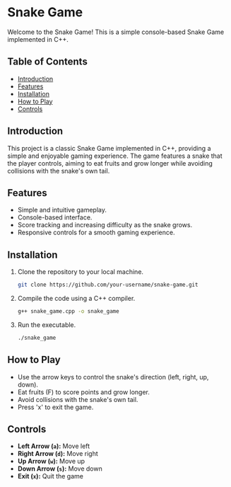 # Snake Game

Welcome to the Snake Game! This is a simple console-based Snake Game implemented in C++.

## Table of Contents

- [Introduction](#introduction)
- [Features](#features)
- [Installation](#installation)
- [How to Play](#how-to-play)
- [Controls](#controls)

## Introduction

This project is a classic Snake Game implemented in C++, providing a simple and enjoyable gaming experience. The game features a snake that the player controls, aiming to eat fruits and grow longer while avoiding collisions with the snake's own tail.

## Features

- Simple and intuitive gameplay.
- Console-based interface.
- Score tracking and increasing difficulty as the snake grows.
- Responsive controls for a smooth gaming experience.

## Installation

1. Clone the repository to your local machine.

    ```bash
    git clone https://github.com/your-username/snake-game.git
    ```

2. Compile the code using a C++ compiler.

    ```bash
    g++ snake_game.cpp -o snake_game
    ```

3. Run the executable.

    ```bash
    ./snake_game
    ```

## How to Play

- Use the arrow keys to control the snake's direction (left, right, up, down).
- Eat fruits (F) to score points and grow longer.
- Avoid collisions with the snake's own tail.
- Press 'x' to exit the game.

## Controls

- **Left Arrow (`a`):** Move left
- **Right Arrow (`d`):** Move right
- **Up Arrow (`w`):** Move up
- **Down Arrow (`s`):** Move down
- **Exit (`x`):** Quit the game
